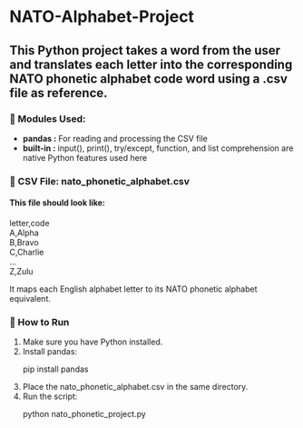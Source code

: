# NATO-Alphabet-Project
<h2>This Python project takes a word from the user and translates each letter into the corresponding NATO phonetic alphabet code word using a .csv file as reference.</h2>

<h3>🧰 Modules Used:</h3>
<ul>
  <li><b>pandas :</b>	For reading and processing the CSV file</li>
  <li><b>built-in :</b>	input(), print(), try/except, function, and list comprehension are native Python features used here</li>
</ul>

<h3>📁 CSV File: nato_phonetic_alphabet.csv</h3>
<h4>This file should look like:</h4>
<p>
  letter,code<br>
  A,Alpha<br>
  B,Bravo<br>
  C,Charlie<br>
  ...<br>
  Z,Zulu<br>
</p>
<p>It maps each English alphabet letter to its NATO phonetic alphabet equivalent.</p>

<h3>🚀 How to Run</h3>
<ol>
  <li>Make sure you have Python installed.</li>
  <li>Install pandas:
    <p>pip install pandas</p>
  </li>
  <li>Place the nato_phonetic_alphabet.csv in the same directory.</li>
  <li>Run the script:
    <p>python nato_phonetic_project.py</p>
  </li>
</ol>
